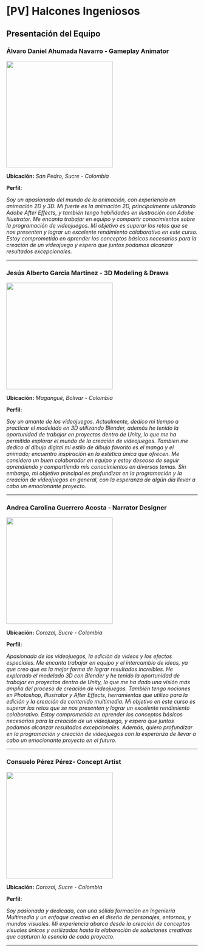 # [PV] Halcones Ingeniosos

## Presentación del Equipo

### Álvaro Daniel Ahumada Navarro - Gameplay Animator

<img src="https://avatars.githubusercontent.com/u/170365065?v=4" width="280px">

**Ubicación:** *San Pedro, Sucre - Colombia*

**Perfil:**

*Soy un apasionado del mundo de la animación, con experiencia en animación 2D y 3D. Mi fuerte es la animación 2D, principalmente utilizando Adobe After Effects, y también tengo habilidades en ilustración con Adobe Illustrator. Me encanta trabajar en equipo y compartir conocimientos sobre la programación de videojuegos. Mi objetivo es superar los retos que se nos presenten y lograr un excelente rendimiento colaborativo en este curso. Estoy comprometido en aprender los conceptos básicos necesarios para la creación de un videojuego y espero que juntos podamos alcanzar resultados excepcionales.*

<hr>

### Jesús Alberto Garcia Martinez - 3D Modeling & Draws

<img src="https://avatars.githubusercontent.com/u/179987362?v=4" width="280px">

**Ubicación:** *Magangué, Bolivar - Colombia*

**Perfil:**

*Soy un amante de los videojuegos. Actualmente, dedico mi tiempo a practicar el modelado en 3D utilizando Blender, además he tenido la oportunidad de trabajar en proyectos dentro de Unity, lo que me ha permitido explorar el mundo de la creación de videojuegos. Tambien me dedico al dibujo digital mi estilo de dibujo favorito es el manga y el animado; encuentro inspiración en la estética única que ofrecen. Me considero un buen colaborador en equipo y estoy deseoso de seguir aprendiendo y compartiendo mis conocimientos en diversos temas. Sin embargo, mi objetivo principal es profundizar en la programación y la creación de videojuegos en general, con la esperanza de algún día llevar a cabo un emocionante proyecto.*

<hr>

### Andrea Carolina Guerrero Acosta - Narrator Designer

<img src="https://avatars.githubusercontent.com/u/101130083?v=4" width="280px">

**Ubicación:** *Corozal, Sucre - Colombia*

**Perfil:**

*Apasionada de los videojuegos, la edición de videos y los efectos especiales. Me encanta trabajar en equipo y el intercambio de ideas, ya que creo que es la mejor forma de lograr resultados increíbles. He explorado el modelado 3D con Blender y he tenido la oportunidad de trabajar en proyectos dentro de Unity, lo que me ha dado una visión más amplia del proceso de creación de videojuegos. También tengo nociones en Photoshop, Illustrator y After Effects, herramientas que utilizo para la edición y la creación de contenido multimedia. Mi objetivo en este curso es superar los retos que se nos presenten y lograr un excelente rendimiento colaborativo. Estoy comprometida en aprender los conceptos básicos necesarios para la creación de un videojuego, y espero que juntos podamos alcanzar resultados excepcionales. Además, quiero profundizar en la programación y creación de videojuegos con la esperanza de llevar a cabo un emocionante proyecto en el futuro.*

<hr>

### Consuelo Pérez Pérez- Concept Artist

<img src="https://avatars.githubusercontent.com/u/152025892?s=400&u=b7d336cf626f8753bbe62483676c751adf70e867&v=4" width="280px">

**Ubicación:** *Corozal, Sucre - Colombia*

**Perfil:**

*Soy pasionada y dedicada, con una sólida formación en Ingeniería Multimedia y un enfoque creativo en el diseño de personajes, entornos, y mundos visuales. Mi experiencia abarca desde la creación de conceptos visuales únicos y estilizados hasta la elaboración de soluciones creativas que capturan la esencia de cada proyecto.*

<hr>
